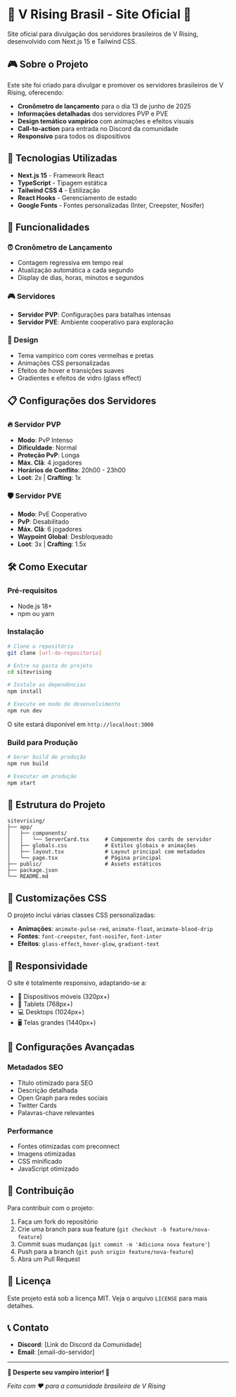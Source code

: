 # 🦇 V Rising Brasil - Site Oficial 🏰

Site oficial para divulgação dos servidores brasileiros de V Rising, desenvolvido com Next.js 15 e Tailwind CSS.

## 🎮 Sobre o Projeto

Este site foi criado para divulgar e promover os servidores brasileiros de V Rising, oferecendo:

- **Cronômetro de lançamento** para o dia 13 de junho de 2025
- **Informações detalhadas** dos servidores PVP e PVE
- **Design temático vampírico** com animações e efeitos visuais
- **Call-to-action** para entrada no Discord da comunidade
- **Responsivo** para todos os dispositivos

## 🚀 Tecnologias Utilizadas

- **Next.js 15** - Framework React
- **TypeScript** - Tipagem estática
- **Tailwind CSS 4** - Estilização
- **React Hooks** - Gerenciamento de estado
- **Google Fonts** - Fontes personalizadas (Inter, Creepster, Nosifer)

## 🎯 Funcionalidades

### ⏰ Cronômetro de Lançamento
- Contagem regressiva em tempo real
- Atualização automática a cada segundo
- Display de dias, horas, minutos e segundos

### 🎮 Servidores
- **Servidor PVP**: Configurações para batalhas intensas
- **Servidor PVE**: Ambiente cooperativo para exploração

### 🎨 Design
- Tema vampírico com cores vermelhas e pretas
- Animações CSS personalizadas
- Efeitos de hover e transições suaves
- Gradientes e efeitos de vidro (glass effect)

## 📋 Configurações dos Servidores

### 🔥 Servidor PVP
- **Modo**: PvP Intenso
- **Dificuldade**: Normal
- **Proteção PvP**: Longa
- **Máx. Clã**: 4 jogadores
- **Horários de Conflito**: 20h00 - 23h00
- **Loot**: 2x | **Crafting**: 1x

### 🛡️ Servidor PVE
- **Modo**: PvE Cooperativo
- **PvP**: Desabilitado
- **Máx. Clã**: 6 jogadores
- **Waypoint Global**: Desbloqueado
- **Loot**: 3x | **Crafting**: 1.5x

## 🛠️ Como Executar

### Pré-requisitos
- Node.js 18+ 
- npm ou yarn

### Instalação
```bash
# Clone o repositório
git clone [url-do-repositorio]

# Entre na pasta do projeto
cd sitevrising

# Instale as dependências
npm install

# Execute em modo de desenvolvimento
npm run dev
```

O site estará disponível em `http://localhost:3000`

### Build para Produção
```bash
# Gerar build de produção
npm run build

# Executar em produção
npm start
```

## 📁 Estrutura do Projeto

```
sitevrising/
├── app/
│   ├── components/
│   │   └── ServerCard.tsx     # Componente dos cards de servidor
│   ├── globals.css            # Estilos globais e animações
│   ├── layout.tsx             # Layout principal com metadados
│   └── page.tsx               # Página principal
├── public/                    # Assets estáticos
├── package.json
└── README.md
```

## 🎨 Customizações CSS

O projeto inclui várias classes CSS personalizadas:

- **Animações**: `animate-pulse-red`, `animate-float`, `animate-blood-drip`
- **Fontes**: `font-creepster`, `font-nosifer`, `font-inter`
- **Efeitos**: `glass-effect`, `hover-glow`, `gradient-text`

## 📱 Responsividade

O site é totalmente responsivo, adaptando-se a:
- 📱 Dispositivos móveis (320px+)
- 📱 Tablets (768px+)
- 💻 Desktops (1024px+)
- 🖥️ Telas grandes (1440px+)

## 🔧 Configurações Avançadas

### Metadados SEO
- Título otimizado para SEO
- Descrição detalhada
- Open Graph para redes sociais
- Twitter Cards
- Palavras-chave relevantes

### Performance
- Fontes otimizadas com preconnect
- Imagens otimizadas
- CSS minificado
- JavaScript otimizado

## 🤝 Contribuição

Para contribuir com o projeto:

1. Faça um fork do repositório
2. Crie uma branch para sua feature (`git checkout -b feature/nova-feature`)
3. Commit suas mudanças (`git commit -m 'Adiciona nova feature'`)
4. Push para a branch (`git push origin feature/nova-feature`)
5. Abra um Pull Request

## 📄 Licença

Este projeto está sob a licença MIT. Veja o arquivo `LICENSE` para mais detalhes.

## 📞 Contato

- **Discord**: [Link do Discord da Comunidade]
- **Email**: [email-do-servidor]

---

**🦇 Desperte seu vampiro interior! 🦇**

*Feito com ❤️ para a comunidade brasileira de V Rising*

